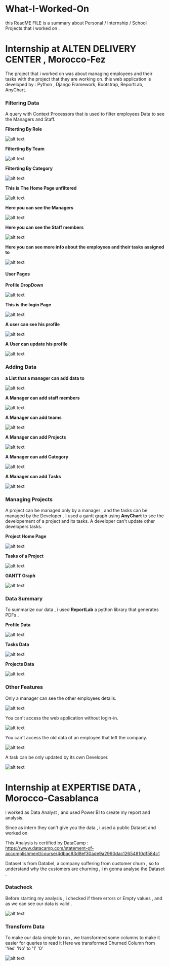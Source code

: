 # What-I-Worked-On
this ReadME FILE is a summary about Personal / Internship / School Projects  that i worked on .
# Internship at ALTEN DELIVERY CENTER , Morocco-Fez
The project that i worked on was about managing employees and their tasks with the project that they are working on.
this web application is developed by : Python , Django Framework, Bootstrap, ReportLab, AnyChart. 
### Filtering Data 
A query with Context Processors that is used to filter employees Data to see the Managers and Staff.

**Filterting By Role**

![alt text](https://github.com/IsHafid/What-I-Worked-On/blob/main/Alten%20Internship%20Project%20IMGs/Filter%20BY%20Statut.PNG)

**Filterting By Team**

![alt text](https://github.com/IsHafid/What-I-Worked-On/blob/main/Alten%20Internship%20Project%20IMGs/Filter%20BY%20Team.PNG)

**Filterting By Category**

![alt text](https://github.com/IsHafid/What-I-Worked-On/blob/main/Alten%20Internship%20Project%20IMGs/Filter%20BY%20category.PNG)

**This is The Home Page unfiltered** 

![alt text](https://github.com/IsHafid/What-I-Worked-On/blob/main/Alten%20Internship%20Project%20IMGs/All.PNG)

**Here you can see the Managers**

![alt text](https://github.com/IsHafid/What-I-Worked-On/blob/main/Alten%20Internship%20Project%20IMGs/manager.PNG)

**Here you can see the Staff members**

![alt text](https://github.com/IsHafid/What-I-Worked-On/blob/main/Alten%20Internship%20Project%20IMGs/staff.PNG)

**Here you can see more info about the employees and their tasks assigned to** 

![alt text](https://github.com/IsHafid/What-I-Worked-On/blob/main/Alten%20Internship%20Project%20IMGs/user%20detail.PNG)

#### User Pages

**Profile DropDown**

![alt text](https://github.com/IsHafid/What-I-Worked-On/blob/main/Alten%20Internship%20Project%20IMGs/ProfileDropDown.PNG)

**This is the login Page**

![alt text](https://github.com/IsHafid/What-I-Worked-On/blob/main/Alten%20Internship%20Project%20IMGs/Login.PNG)

**A user can see his profile**

![alt text](https://github.com/IsHafid/What-I-Worked-On/blob/main/Alten%20Internship%20Project%20IMGs/profile.PNG)

**A User can update his profile**

![alt text](https://github.com/IsHafid/What-I-Worked-On/blob/main/Alten%20Internship%20Project%20IMGs/upp.PNG)



### Adding Data
**a List that a manager can add data to**

![alt text](https://github.com/IsHafid/What-I-Worked-On/blob/main/Alten%20Internship%20Project%20IMGs/drop.PNG)

**A Manager can add staff members**

![alt text](https://github.com/IsHafid/What-I-Worked-On/blob/main/Alten%20Internship%20Project%20IMGs/Addu.PNG)

**A Manager can add teams**

![alt text](https://github.com/IsHafid/What-I-Worked-On/blob/main/Alten%20Internship%20Project%20IMGs/addte.PNG)

**A Manager can add Projects**

![alt text](https://github.com/IsHafid/What-I-Worked-On/blob/main/Alten%20Internship%20Project%20IMGs/addp.PNG)

**A Manager can add Category**

![alt text](https://github.com/IsHafid/What-I-Worked-On/blob/main/Alten%20Internship%20Project%20IMGs/addc.PNG)

**A Manager can add Tasks**

![alt text](https://github.com/IsHafid/What-I-Worked-On/blob/main/Alten%20Internship%20Project%20IMGs/addt.PNG)

### Managing Projects

A project can be managed only by a manager , and the tasks can be managed by the Developer .
I used a gantt graph using **AnyChart** to see the developement of a project and its tasks.
A developer can't update other developers tasks.

**Project Home Page**

![alt text](https://github.com/IsHafid/What-I-Worked-On/blob/main/Alten%20Internship%20Project%20IMGs/projet.PNG)


**Tasks of a Project**

![alt text](https://github.com/IsHafid/What-I-Worked-On/blob/main/Alten%20Internship%20Project%20IMGs/task.PNG)

**GANTT Graph**

![alt text](https://github.com/IsHafid/What-I-Worked-On/blob/main/Alten%20Internship%20Project%20IMGs/Graph.PNG)



### Data Summary

To summarize our data , i used **ReportLab** a python library that generates PDFs .

**Profile Data**

![alt text](https://github.com/IsHafid/What-I-Worked-On/blob/main/Alten%20Internship%20Project%20IMGs/ppdf.PNG)

**Tasks Data**

![alt text](https://github.com/IsHafid/What-I-Worked-On/blob/main/Alten%20Internship%20Project%20IMGs/tpdf.PNG)

**Projects Data**

![alt text](https://github.com/IsHafid/What-I-Worked-On/blob/main/Alten%20Internship%20Project%20IMGs/propdf.PNG)

### Other Features
Only a manager can see the other employees details.

![alt text](https://github.com/IsHafid/What-I-Worked-On/blob/main/Alten%20Internship%20Project%20IMGs/Staff%20Home.PNG)

You can't access the web application without login-in.

![alt text](https://github.com/IsHafid/What-I-Worked-On/blob/main/Alten%20Internship%20Project%20IMGs/Ac.PNG)

You can't access the old data of an employee that left the company.

![alt text](https://github.com/IsHafid/What-I-Worked-On/blob/main/Alten%20Internship%20Project%20IMGs/Staff%20access%20by%20links.PNG)

A task can be only updated by its own Developer.

![alt text](https://github.com/IsHafid/What-I-Worked-On/blob/main/Alten%20Internship%20Project%20IMGs/TaskP.PNG)


# Internship at EXPERTISE DATA , Morocco-Casablanca
i worked as Data Analyst , and used Power BI to create my report and analysis. 

Since as intern they can't give you the data , i used a public Dataset and worked on 

This Analysis is certified by DataCamp : https://www.datacamp.com/statement-of-accomplishment/course/4dbac83d8ef30ade9a2990dac12654810df584c1

Dataset is from Databel, a company suffering from customer churn , so to understand why the customers are churning , i m gonna analyse the Dataset .


### Datacheck
Before starting my analysis , i checked if there errors or Empty values , and as we can see our data is valid .

![alt text](https://github.com/IsHafid/What-I-Worked-On/blob/main/Expertise%20Data%20Internship%20Churn%20Rate%20Analysis/Datacheck.PNG)


### Transform Data

To make our data simple to run , we transformed some columns to make it easier for queries to read it
Here we transformed Churned Column from 'Yes' 'No' to '1' '0'

![alt text](https://github.com/IsHafid/What-I-Worked-On/blob/main/Expertise%20Data%20Internship%20Churn%20Rate%20Analysis/Transform.PNG)


